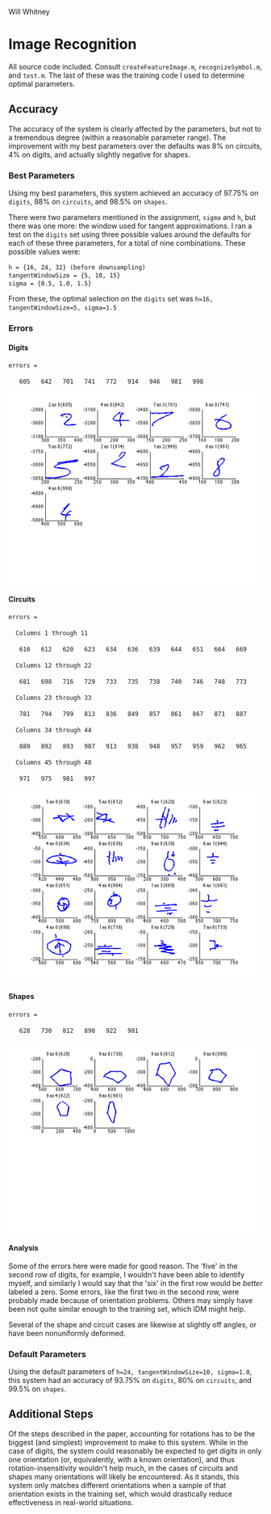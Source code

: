 Will Whitney

# Image Recognition


All source code included. Consult `createFeatureImage.m`, `recognizeSymbol.m`, and `test.m`. The last of these was the training code I used to determine optimal parameters.

## Accuracy

The accuracy of the system is clearly affected by the parameters, but not to a tremendous degree (within a reasonable parameter range). The improvement with my best parameters over the defaults was 8% on circuits, 4% on digits, and actually slightly negative for shapes.

### Best Parameters
	
Using my best parameters, this system achieved an accuracy of 97.75% on `digits`, 88% on `circuits`, and 98.5% on `shapes`.
	
There were two parameters mentioned in the assignment, `sigma` and `h`, but there was one more: the window used for tangent approximations. I ran a test on the `digits` set using three possible values around the defaults for each of these three parameters, for a total of nine combinations. These possible values were:
	
	h = {16, 24, 32} (before downsampling)
	tangentWindowSize = {5, 10, 15}
	sigma = {0.5, 1.0, 1.5}
			
From these, the optimal selection on the `digits` set was `h=16, tangentWindowSize=5, sigma=1.5`

### Errors

#### Digits

	errors =

	   605   642   701   741   772   914   946   981   998
	   
![Circuit Errors](bestParams_digits.png)


#### Circuits

	errors =

	  Columns 1 through 11
	
	   610   612   620   623   634   636   639   644   651   664   669
	
	  Columns 12 through 22
	
	   681   698   716   729   733   735   738   740   746   748   773
	
	  Columns 23 through 33
	
	   781   794   799   813   836   849   857   861   867   871   887
	
	  Columns 34 through 44
	
	   889   892   893   907   913   938   948   957   959   962   965
	
	  Columns 45 through 48
	
	   971   975   981   997
	   
![Circuit Errors](bestParams_circuits.png)
	   
#### Shapes

	errors =

	   628   730   812   890   922   981
	   
![Circuit Errors](bestParams_shapes.png)

#### Analysis

Some of the errors here were made for good reason. The 'five' in the second row of digits, for example, I wouldn't have been able to identify myself, and similarly I would say that the 'six' in the first row would be _better_ labeled a zero. Some errors, like the first two in the second row, were probably made because of orientation problems. Others may simply have been not quite similar enough to the training set, which IDM might help.

Several of the shape and circuit cases are likewise at slightly off angles, or have been nonuniformly deformed.

### Default Parameters
	
Using the default parameters of `h=24, tangentWindowSize=10, sigma=1.0`, this system had an accuracy of 93.75% on `digits`, 80% on `circuits`, and 99.5% on `shapes`.


## Additional Steps

Of the steps described in the paper, accounting for rotations has to be the biggest (and simplest) improvement to make to this system. While in the case of digits, the system could reasonably be expected to get digits in only one orientation (or, equivalently, with a known orientation), and thus rotation-insensitivity wouldn't help much, in the cases of circuits and shapes many orientations will likely be encountered. As it stands, this system only matches different orientations when a sample of that orientation exists in the training set, which would drastically reduce effectiveness in real-world situations.

